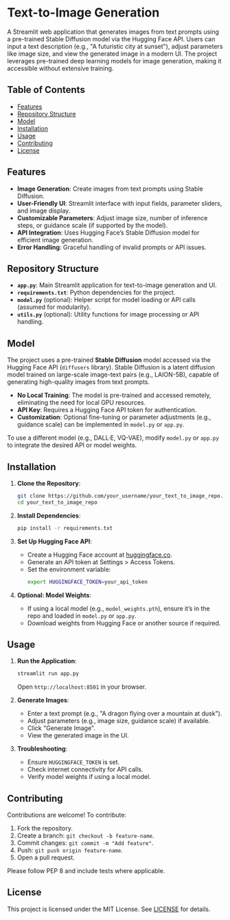 # Text-to-Image Generation



A Streamlit web application that generates images from text prompts using a pre-trained Stable Diffusion model via the Hugging Face API. Users can input a text description (e.g., "A futuristic city at sunset"), adjust parameters like image size, and view the generated image in a modern UI. The project leverages pre-trained deep learning models for image generation, making it accessible without extensive training.

## Table of Contents
- [Features](#features)
- [Repository Structure](#repository-structure)
- [Model](#model)
- [Installation](#installation)
- [Usage](#usage)
- [Contributing](#contributing)
- [License](#license)

## Features
- **Image Generation**: Create images from text prompts using Stable Diffusion.
- **User-Friendly UI**: Streamlit interface with input fields, parameter sliders, and image display.
- **Customizable Parameters**: Adjust image size, number of inference steps, or guidance scale (if supported by the model).
- **API Integration**: Uses Hugging Face’s Stable Diffusion model for efficient image generation.
- **Error Handling**: Graceful handling of invalid prompts or API issues.

## Repository Structure
- **`app.py`**: Main Streamlit application for text-to-image generation and UI.
- **`requirements.txt`**: Python dependencies for the project.
- **`model.py`** (optional): Helper script for model loading or API calls (assumed for modularity).
- **`utils.py`** (optional): Utility functions for image processing or API handling.

## Model
The project uses a pre-trained **Stable Diffusion** model accessed via the Hugging Face API (`diffusers` library). Stable Diffusion is a latent diffusion model trained on large-scale image-text pairs (e.g., LAION-5B), capable of generating high-quality images from text prompts.

- **No Local Training**: The model is pre-trained and accessed remotely, eliminating the need for local GPU resources.
- **API Key**: Requires a Hugging Face API token for authentication.
- **Customization**: Optional fine-tuning or parameter adjustments (e.g., guidance scale) can be implemented in `model.py` or `app.py`.

To use a different model (e.g., DALL·E, VQ-VAE), modify `model.py` or `app.py` to integrate the desired API or model weights.

## Installation
1. **Clone the Repository**:
   ```bash
   git clone https://github.com/your_username/your_text_to_image_repo.git
   cd your_text_to_image_repo
   ```

2. **Install Dependencies**:
   ```bash
   pip install -r requirements.txt
   ```

3. **Set Up Hugging Face API**:
   - Create a Hugging Face account at [huggingface.co](https://huggingface.co).
   - Generate an API token at Settings > Access Tokens.
   - Set the environment variable:
     ```bash
     export HUGGINGFACE_TOKEN=your_api_token
     ```

4. **Optional: Model Weights**:
   - If using a local model (e.g., `model_weights.pth`), ensure it’s in the repo and loaded in `model.py` or `app.py`.
   - Download weights from Hugging Face or another source if required.

## Usage
1. **Run the Application**:
   ```bash
   streamlit run app.py
   ```
   Open `http://localhost:8501` in your browser.

2. **Generate Images**:
   - Enter a text prompt (e.g., "A dragon flying over a mountain at dusk").
   - Adjust parameters (e.g., image size, guidance scale) if available.
   - Click "Generate Image".
   - View the generated image in the UI.

3. **Troubleshooting**:
   - Ensure `HUGGINGFACE_TOKEN` is set.
   - Check internet connectivity for API calls.
   - Verify model weights if using a local model.

## Contributing
Contributions are welcome! To contribute:
1. Fork the repository.
2. Create a branch: `git checkout -b feature-name`.
3. Commit changes: `git commit -m "Add feature"`.
4. Push: `git push origin feature-name`.
5. Open a pull request.

Please follow PEP 8 and include tests where applicable.

## License
This project is licensed under the MIT License. See [LICENSE](LICENSE) for details.
